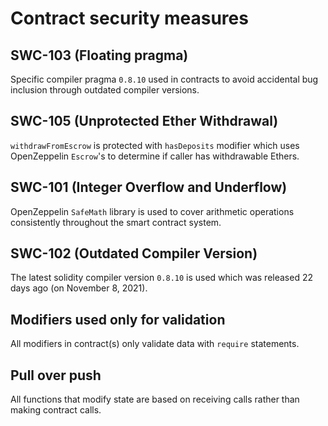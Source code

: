 # Contract security measures

## SWC-103 (Floating pragma)

Specific compiler pragma `0.8.10` used in contracts to avoid accidental bug inclusion through outdated compiler versions.

## SWC-105 (Unprotected Ether Withdrawal)

`withdrawFromEscrow` is protected with `hasDeposits` modifier which uses OpenZeppelin `Escrow`'s to determine if caller has withdrawable Ethers.

## SWC-101 (Integer Overflow and Underflow)

OpenZeppelin `SafeMath` library is used to cover arithmetic operations consistently throughout the smart contract system.

## SWC-102 (Outdated Compiler Version)

The latest solidity compiler version `0.8.10` is used which was released 22 days ago (on November 8, 2021).

## Modifiers used only for validation

All modifiers in contract(s) only validate data with `require` statements.

## Pull over push

All functions that modify state are based on receiving calls rather than making contract calls.
